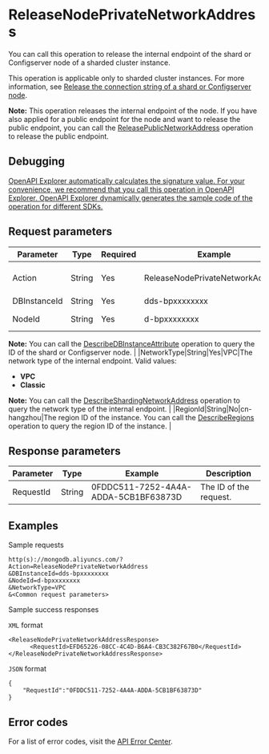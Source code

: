 # ReleaseNodePrivateNetworkAddress

You can call this operation to release the internal endpoint of the shard or Configserver node of a sharded cluster instance.

This operation is applicable only to sharded cluster instances. For more information, see [Release the connection string of a shard or Configserver node](~~134067~~).

**Note:** This operation releases the internal endpoint of the node. If you have also applied for a public endpoint for the node and want to release the public endpoint, you can call the [ReleasePublicNetworkAddress](~~67604~~) operation to release the public endpoint.

## Debugging

[OpenAPI Explorer automatically calculates the signature value. For your convenience, we recommend that you call this operation in OpenAPI Explorer. OpenAPI Explorer dynamically generates the sample code of the operation for different SDKs.](https://api.aliyun.com/#product=Dds&api=ReleaseNodePrivateNetworkAddress&type=RPC&version=2015-12-01)

## Request parameters

|Parameter|Type|Required|Example|Description|
|---------|----|--------|-------|-----------|
|Action|String|Yes|ReleaseNodePrivateNetworkAddress|The operation that you want to perform. Set the value to **ReleaseNodePrivateNetworkAddress**. |
|DBInstanceId|String|Yes|dds-bpxxxxxxxx|The ID of the sharded cluster instance. |
|NodeId|String|Yes|d-bpxxxxxxxx|The ID of the shard or Configserver node.

 **Note:** You can call the [DescribeDBInstanceAttribute](~~62010~~) operation to query the ID of the shard or Configserver node. |
|NetworkType|String|Yes|VPC|The network type of the internal endpoint. Valid values:

 -   **VPC**
-   **Classic**

 **Note:** You can call the [DescribeShardingNetworkAddress](~~62135~~) operation to query the network type of the internal endpoint. |
|RegionId|String|No|cn-hangzhou|The region ID of the instance. You can call the [DescribeRegions](~~61933~~) operation to query the region ID of the instance. |

## Response parameters

|Parameter|Type|Example|Description|
|---------|----|-------|-----------|
|RequestId|String|0FDDC511-7252-4A4A-ADDA-5CB1BF63873D|The ID of the request. |

## Examples

Sample requests

```
http(s)://mongodb.aliyuncs.com/? Action=ReleaseNodePrivateNetworkAddress
&DBInstanceId=dds-bpxxxxxxxx
&NodeId=d-bpxxxxxxxx
&NetworkType=VPC
&<Common request parameters>
```

Sample success responses

`XML` format

```
<ReleaseNodePrivateNetworkAddressResponse>
	  <RequestId>EFD65226-08CC-4C4D-B6A4-CB3C382F67B0</RequestId>
</ReleaseNodePrivateNetworkAddressResponse>
```

`JSON` format

```
{
	"RequestId":"0FDDC511-7252-4A4A-ADDA-5CB1BF63873D"
}
```

## Error codes

For a list of error codes, visit the [API Error Center](https://error-center.alibabacloud.com/status/product/Dds).

